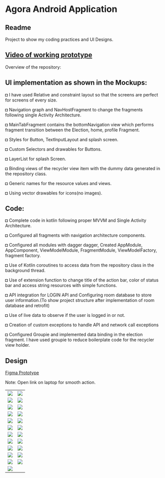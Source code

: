 # Agora Android Application

## Readme

Project to show my coding practices and UI Designs.

## [Video of working prototype](https://photos.app.goo.gl/o2fYLy1gJ4FkUw7K6)

Overview of the repository:

##  UI implementation as shown in the Mockups:
◘ I have used Relative and constraint layout so that the screens are perfect for screens of every size.

◘ Navigation graph and NavHostFragment to change the fragments following single Activity Architecture.

◘ MainTabFragment contains the bottomNavigation view which performs fragment transition between the Election, home, profile Fragment.

◘ Styles for Button, TextInputLayout and splash screen.

◘ Custom Selectors and drawables for Buttons.

◘ LayerList for splash Screen.

◘ Binding views of the recycler view item with the dummy data generated in the repository class.

◘ Generic names for the resource values and views.

◘ Using vector drawables for icons(no images).


##  Code:
◘ Complete code in kotlin following proper MVVM and Single Activity Architecture.

◘ Configured all fragments with navigation architecture components.

◘ Configured all modules with dagger dagger, Created AppModule, AppComponent, ViewModelModule, FragmentModule, ViewModelFactory, fragment factory.

◘ Use of Kotlin coroutines to access data from the repository class in the background thread.

◘ Use of extension function to change title of the action bar, color of status bar and access string resources with simple functions.

◘ API integration for LOGIN API and Configuring room database to store user information.(To show project structure after implementation of room database and retrofit)

◘ Use of live data to observe if the user is logged in or not.

◘ Creation of custom exceptions to handle API and network call exceptions

◘ Configured Groupie and implemented data binding in the election fragment. I have used groupie to reduce boilerplate code for the recycler view holder.



## Design

[Figma Prototype](https://www.figma.com/proto/meXzMM589jPlRaXJgKKeBm/Agora-Android-Copy?node-id=69%3A0&viewport=1541%2C-116%2C0.3036155700683594&scaling=scale-down)

Note: Open link on laptop for smooth action.

<table>
   <tr>
     <td><kbd><img src="./mockups/Screen1.png"></kbd></td>
     <td><kbd><img src="./mockups/Screen2.png"></kbd></td>
     <tr> 
     <td><kbd><img src="./mockups/Screen3.png"></kbd></td>
     <td><kbd><img src="./mockups/Screen4.png"></kbd></td>
    </tr>
    <tr>
     <td><kbd><img src="./mockups/Screen5.png"></kbd></td>
     <td><kbd><img src="./mockups/Screen6.png"></kbd></td>
     <tr> 
     <td><kbd><img src="./mockups/Screen7.png"></kbd></td>
     <td><kbd><img src="./mockups/Screen8.png"></kbd></td>
    </tr>
   <tr>
     <td><kbd><img src="./mockups/Screen9.png"></kbd></td>
     <td><kbd><img src="./mockups/Screen10.png"></kbd></td>
    <tr> 
     <td><kbd><img src="./mockups/Screen11.png"></kbd></td>
     <td><kbd><img src="./mockups/Screen12.png"></kbd></td>
    </tr>
    <tr>
     <td><kbd><img src="./mockups/Screen13.png"></kbd></td>
     <td><kbd><img src="./mockups/Screen14.png"></kbd></td>
     <tr> 
     <td><kbd><img src="./mockups/Screen15.png"></kbd></td>
     <td><kbd><img src="./mockups/Screen16.png"></kbd></td>
    </tr>
    <tr>
     <td><kbd><img src="./mockups/Screen17.png"></kbd></td>
     <td><kbd><img src="./mockups/Screen18.png"></kbd></td>
     <tr> 
     <td><kbd><img src="./mockups/Screen19.png"></kbd></td>
     <td><kbd><img src="./mockups/Screen20.png"></kbd></td>
    </tr>
    <tr>
         <td><kbd><img src="./mockups/Screen21.png"></kbd></td>
         <td><kbd><img src="./mockups/Screen22.png"></kbd></td>
         <tr> 
         <td><kbd><img src="./mockups/Screen23.png"></kbd></td>
     </tr>
    
</table>



